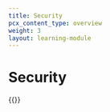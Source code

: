 ```yaml
---
title: Security
pcx_content_type: overview
weight: 3
layout: learning-module
---
```


# Security

{{<learning-module-summary>}}
